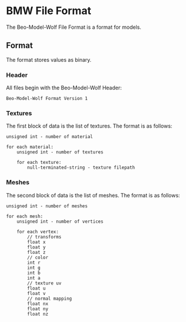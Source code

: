 # BMW File Format

The Beo-Model-Wolf File Format is a format for models.

## Format
The format stores values as binary.

### Header 
All files begin with the Beo-Model-Wolf Header:
```
Beo-Model-Wolf Format Version 1
```

### Textures
The first block of data is the list of textures. The format is as follows:
```
unsigned int - number of material

for each material:
	unsigned int - number of textures
	
	for each texture:
		null-terminated-string - texture filepath
```

### Meshes
The second block of data is the list of meshes. The format is as follows:
```
unsigned int - number of meshes

for each mesh:
	unsigned int - number of vertices
	
	for each vertex:
		// transforms
		float x
		float y
		float z
		// color
		int r
		int g
		int b
		int a
		// texture uv
		float u
		float v
		// normal mapping
		float nx
		float ny
		float nz
```

